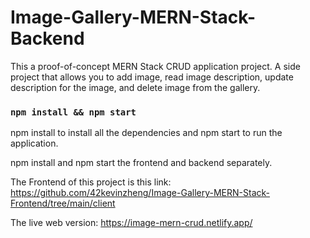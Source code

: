 # Image-Gallery-MERN-Stack-Backend
This a proof-of-concept MERN Stack CRUD application project. A side project that allows you to add image, read image description, 
update description for the image, and delete image from the gallery.

### `npm install && npm start`
npm install to install all the dependencies and npm start to run the application.

npm install and npm start the frontend and backend separately. 

The Frontend of this project is this link:
https://github.com/42kevinzheng/Image-Gallery-MERN-Stack-Frontend/tree/main/client

The live web version: https://image-mern-crud.netlify.app/

